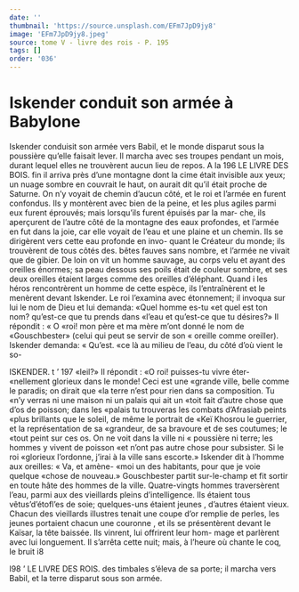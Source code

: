 ```yaml
---
date: ''
thumbnail: 'https://source.unsplash.com/EFm7JpD9jy8'
image: 'EFm7JpD9jy8.jpeg'
source: tome V - livre des rois - P. 195
tags: []
order: '036'
---
```


# Iskender conduit son armée à Babylone

Iskender conduisit son armée vers Babil, et le monde disparut sous la poussière qu’elle faisait lever.
Il marcha avec ses troupes pendant un mois, durant lequel elles ne trouvèrent aucun lieu de repos. A la
196 LE LIVRE DES BOIS.
fin il arriva près d’une montagne dont la cime était
invisible aux yeux; un nuage sombre en couvrait le haut, on aurait dit qu’il était proche de Saturne. On
n’y voyait de chemin d’aucun côté, et le roi et
l’armée en furent confondus. Ils y montèrent avec
bien de la peine, et les plus agiles parmi eux furent éprouvés; mais lorsqu’ils furent épuisés par la mar-
che, ils aperçurent de l’autre côté de la montagne
des eaux profondes, et l’armée en fut dans la joie,
car elle voyait de l’eau et une plaine et un chemin. Ils se dirigèrent vers cette eau profonde en invo- quant le Créateur du monde; ils trouvèrent de tous côtés des. bêtes fauves sans nombre, et l’armée ne
vivait que de gibier.
De loin on vit un homme sauvage, au corps velu et ayant des oreilles énormes; sa peau dessous ses poils était de couleur sombre, et ses deux oreilles étaient larges comme des oreilles d’éléphant. Quand i
les héros rencontrèrent un homme de cette espèce,
ils l’entraînèrent et le menèrent devant Iskender. Le
roi l’examina avec étonnement; il invoqua sur lui le
nom de Dieu et lui demanda: «Quel homme es-tu «et quel est ton nom? qu’est-ce que tu prends dans
«l’eau et qu’est-ce que tu désires?» Il répondit : « O
«roi! mon père et ma mère m’ont donné le nom de «Gouschbester» (celui qui peut se servir de son
« oreille comme oreiller). Iskender demanda: « Qu’est.
«ce là au milieu de l’eau, du côté d’où vient le so-

ISKENDER. t ’ 197 «leil?» Il répondit : «O roi! puisses-tu vivre éter-
«nellement glorieux dans le monde! Ceci est une «grande ville, belle comme le paradis; on dirait que «la terre n’est pour rien dans sa composition. Tu «n’y verras ni une maison ni un palais qui ait un «toit fait d’autre chose que d’os de poisson; dans les «palais tu trouveras les combats d’Afrasiab peints «plus brillants que le soleil, de même le portrait de «Keï Khosrou le guerrier, et la représentation de sa «grandeur, de sa bravoure et de ses coutumes; le «tout peint sur ces os. On ne voit dans la ville ni « poussière ni terre; les hommes y vivent de poisson «et n’ont pas autre chose pour subsister. Si le roi «glorieux l’ordonne, j’irai à la ville sans escorte.»
Iskender dit à l’homme aux oreilles: « Va, et amène-
«moi un des habitants, pour que je voie quelque «chose de nouveau.»
Gouschbester partit sur-le-champ et fit sortir en toute hâte des hommes de la ville. Quatre-vingts hommes traversèrent l’eau, parmi aux des vieillards
pleins d’intelligence. Ils étaient tous vêtus’d’étofl’es
de soie; quelques-uns étaient jeunes , d’autres étaient
vieux. Chacun des vieillards illustres tenait une coupe d’or remplie de perles, les jeunes portaient chacun
une couronne , et ils se présentèrent devant le Kaïsar,
la tête baissée. Ils vinrent, lui offrirent leur hom- mage et parlèrent avec lui longuement. Il s’arrêta
cette nuit; mais, à l’heure où chante le coq, le bruit
i8

l98 ’ LE LIVRE DES ROIS.
des timbales s’éleva de sa porte; il marcha vers Babil, et la terre disparut sous son armée.
